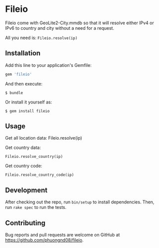 # Fileio

Fileio come with GeoLite2-City.mmdb so that it will resolve
either IPv4 or IPv6 to country and city without a need for a request.

All you need is: `Fileio.resolve(ip)`

## Installation

Add this line to your application's Gemfile:

```ruby
gem 'fileio'
```

And then execute:

    $ bundle

Or install it yourself as:

    $ gem install fileio

## Usage

Get all location data:
    Fileio.resolve(ip)

Get country data:

    Fileio.resolve_country(ip)

Get country code:

    Fileio.resolve_country_code(ip)

## Development

After checking out the repo, run `bin/setup` to install dependencies. Then, run `rake spec` to run the tests.

## Contributing

Bug reports and pull requests are welcome on GitHub at https://github.com/phuongnd08/fileio.

